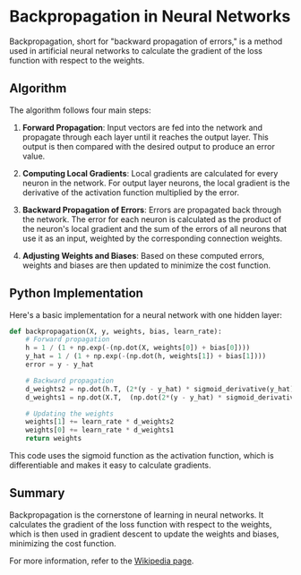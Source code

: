 # Backpropagation in Neural Networks 

Backpropagation, short for "backward propagation of errors," is a method used in artificial neural networks to calculate the gradient of the loss function with respect to the weights. 

## Algorithm
The algorithm follows four main steps:

1. **Forward Propagation**: Input vectors are fed into the network and propagate through each layer until it reaches the output layer. This output is then compared with the desired output to produce an error value.

2. **Computing Local Gradients**: Local gradients are calculated for every neuron in the network. For output layer neurons, the local gradient is the derivative of the activation function multiplied by the error. 

3. **Backward Propagation of Errors**: Errors are propagated back through the network. The error for each neuron is calculated as the product of the neuron's local gradient and the sum of the errors of all neurons that use it as an input, weighted by the corresponding connection weights.

4. **Adjusting Weights and Biases**: Based on these computed errors, weights and biases are then updated to minimize the cost function.

## Python Implementation
Here's a basic implementation for a neural network with one hidden layer:

```python
def backpropagation(X, y, weights, bias, learn_rate):
    # Forward propagation
    h = 1 / (1 + np.exp(-(np.dot(X, weights[0]) + bias[0])))
    y_hat = 1 / (1 + np.exp(-(np.dot(h, weights[1]) + bias[1])))
    error = y - y_hat

    # Backward propagation
    d_weights2 = np.dot(h.T, (2*(y - y_hat) * sigmoid_derivative(y_hat)))
    d_weights1 = np.dot(X.T,  (np.dot(2*(y - y_hat) * sigmoid_derivative(y_hat), weights[1].T) * sigmoid_derivative(h)))

    # Updating the weights
    weights[1] += learn_rate * d_weights2
    weights[0] += learn_rate * d_weights1
    return weights
```

This code uses the sigmoid function as the activation function, which is differentiable and makes it easy to calculate gradients.

## Summary
Backpropagation is the cornerstone of learning in neural networks. It calculates the gradient of the loss function with respect to the weights, which is then used in gradient descent to update the weights and biases, minimizing the cost function.

For more information, refer to the [Wikipedia page](https://en.wikipedia.org/wiki/Backpropagation).
